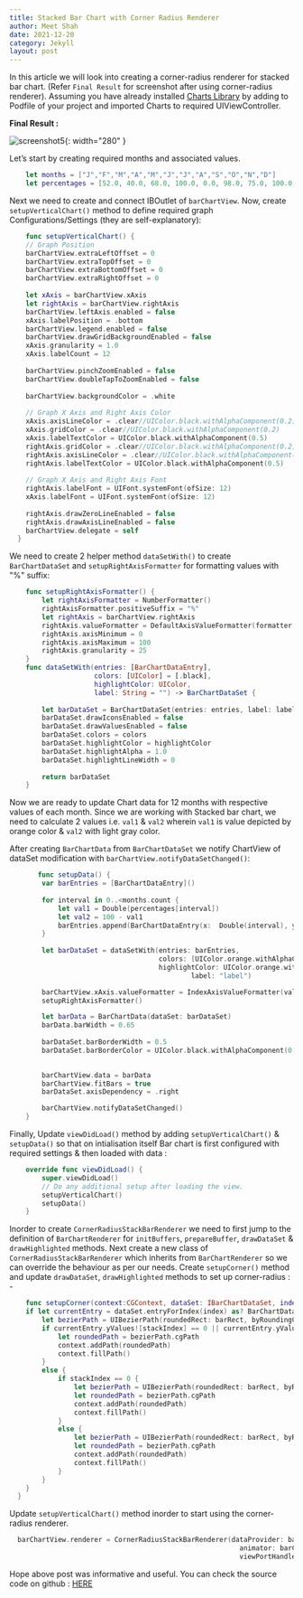 ```yaml
---
title: Stacked Bar Chart with Corner Radius Renderer
author: Meet Shah
date: 2021-12-20
category: Jekyll
layout: post
---
```


In this article we will look into creating a corner-radius renderer for stacked bar chart.
(Refer `Final Result` for screenshot after using corner-radius renderer). Assuming you have already installed 
[Charts Library](https://github.com/danielgindi/Charts) by adding to Podfile of your project and imported Charts to required UIViewController.


**Final Result :**

![screenshot5](../../../../assets/Vertical_Stacked_Chart.png){: width="280" }


Let’s start by creating required months and associated values. 

```swift
    let months = ["J","F","M","A","M","J","J","A","S","O","N","D"]
    let percentages = [52.0, 40.0, 68.0, 100.0, 0.0, 98.0, 75.0, 100.0, 20.0, 10.0, 0.0, 99.0]
```

Next we need to create and connect IBOutlet of `barChartView`. 
Now, create `setupVerticalChart()` method to define required graph Configurations/Settings (they are self-explanatory):

```swift
    func setupVerticalChart() {
    // Graph Position
    barChartView.extraLeftOffset = 0
    barChartView.extraTopOffset = 0
    barChartView.extraBottomOffset = 0
    barChartView.extraRightOffset = 0
    
    let xAxis = barChartView.xAxis
    let rightAxis = barChartView.rightAxis
    barChartView.leftAxis.enabled = false
    xAxis.labelPosition = .bottom
    barChartView.legend.enabled = false
    barChartView.drawGridBackgroundEnabled = false
    xAxis.granularity = 1.0
    xAxis.labelCount = 12
    
    barChartView.pinchZoomEnabled = false
    barChartView.doubleTapToZoomEnabled = false
    
    barChartView.backgroundColor = .white
    
    // Graph X Axis and Right Axis Color
    xAxis.axisLineColor = .clear//UIColor.black.withAlphaComponent(0.2)
    xAxis.gridColor = .clear//UIColor.black.withAlphaComponent(0.2)
    xAxis.labelTextColor = UIColor.black.withAlphaComponent(0.5)
    rightAxis.gridColor = .clear//UIColor.black.withAlphaComponent(0.2)
    rightAxis.axisLineColor = .clear//UIColor.black.withAlphaComponent(0.2)
    rightAxis.labelTextColor = UIColor.black.withAlphaComponent(0.5)
    
    // Graph X Axis and Right Axis Font
    rightAxis.labelFont = UIFont.systemFont(ofSize: 12)
    xAxis.labelFont = UIFont.systemFont(ofSize: 12)
    
    rightAxis.drawZeroLineEnabled = false
    rightAxis.drawAxisLineEnabled = false
    barChartView.delegate = self
  }
```

We need to create 2 helper method `dataSetWith()` to create `BarChartDataSet` and `setupRightAxisFormatter` for formatting values with "%" suffix:

```swift
    func setupRightAxisFormatter() {
        let rightAxisFormatter = NumberFormatter()
        rightAxisFormatter.positiveSuffix = "%"
        let rightAxis = barChartView.rightAxis
        rightAxis.valueFormatter = DefaultAxisValueFormatter(formatter: rightAxisFormatter)
        rightAxis.axisMinimum = 0
        rightAxis.axisMaximum = 100
        rightAxis.granularity = 25
    }
    func dataSetWith(entries: [BarChartDataEntry],
                     colors: [UIColor] = [.black],
                     highlightColor: UIColor,
                     label: String = "") -> BarChartDataSet {
        
        let barDataSet = BarChartDataSet(entries: entries, label: label)
        barDataSet.drawIconsEnabled = false
        barDataSet.drawValuesEnabled = false
        barDataSet.colors = colors
        barDataSet.highlightColor = highlightColor
        barDataSet.highlightAlpha = 1.0
        barDataSet.highlightLineWidth = 0
        
        return barDataSet
    }
```

Now we are ready to update Chart data for 12 months with respective values of each month. 
Since we are working with Stacked bar chart, we need to calculate 2 values i.e. `val1` & `val2` 
wherein `val1` is value depicted by orange color & `val2` with light gray color.

After creating `BarChartData` from `BarChartDataSet` we notify ChartView of dataSet modification with `barChartView.notifyDataSetChanged()`:

```swift
       func setupData() {
        var barEntries = [BarChartDataEntry]()
      
        for interval in 0..<months.count {
            let val1 = Double(percentages[interval])
            let val2 = 100 - val1
            barEntries.append(BarChartDataEntry(x:  Double(interval), yValues: [val1, val2]))
        }
        
        let barDataSet = dataSetWith(entries: barEntries,
                                     colors: [UIColor.orange.withAlphaComponent(0.7), UIColor.black.withAlphaComponent(0.1)],
                                     highlightColor: UIColor.orange.withAlphaComponent(1.0),
                                             label: "label")

        barChartView.xAxis.valueFormatter = IndexAxisValueFormatter(values: months)
        setupRightAxisFormatter()

        let barData = BarChartData(dataSet: barDataSet)
        barData.barWidth = 0.65
        
        barDataSet.barBorderWidth = 0.5
        barDataSet.barBorderColor = UIColor.black.withAlphaComponent(0.1)

        
        barChartView.data = barData
        barChartView.fitBars = true
        barDataSet.axisDependency = .right

        barChartView.notifyDataSetChanged()
    }
```
Finally, Update `viewDidLoad()` method  by adding `setupVerticalChart()` & `setupData()` 
so that on intialisation itself Bar chart is first configured with required settings & then loaded with data :

```swift
    override func viewDidLoad() {
        super.viewDidLoad()
        // Do any additional setup after loading the view.
        setupVerticalChart()
        setupData()
    }
```

Inorder to create `CornerRadiusStackBarRenderer` we need to first jump to the definition of `BarChartRenderer` 
for `initBuffers`, `prepareBuffer`, `drawDataSet` & `drawHighlighted` methods. 
Next create a new class of `CornerRadiusStackBarRenderer` which inherits from `BarChartRenderer` so we can override the behaviour as per our needs.
Create `setupCorner()` method and update `drawDataSet`, `drawHighlighted` methods to set up corner-radius : - 

```swift
    func setupCorner(context:CGContext, dataSet: IBarChartDataSet, index: Int, stackIndex:Int, barRect:CGRect) {
    if let currentEntry = dataSet.entryForIndex(index) as? BarChartDataEntry {
        let bezierPath = UIBezierPath(roundedRect: barRect, byRoundingCorners: [.allCorners], cornerRadii: CGSize(width: cornerRadius, height: cornerRadius))
        if currentEntry.yValues![stackIndex] == 0 || currentEntry.yValues![stackIndex] == 100 {
            let roundedPath = bezierPath.cgPath
            context.addPath(roundedPath)
            context.fillPath()
        }
        else {
            if stackIndex == 0 {
                let bezierPath = UIBezierPath(roundedRect: barRect, byRoundingCorners: [.bottomLeft, .bottomRight], cornerRadii: CGSize(width: cornerRadius, height: cornerRadius))
                let roundedPath = bezierPath.cgPath
                context.addPath(roundedPath)
                context.fillPath()
            }
            else {
                let bezierPath = UIBezierPath(roundedRect: barRect, byRoundingCorners: [.topLeft, .topRight], cornerRadii: CGSize(width: cornerRadius, height: cornerRadius))
                let roundedPath = bezierPath.cgPath
                context.addPath(roundedPath)
                context.fillPath()
            }
        }
    }
  }
```

Update `setupVerticalChart()` method inorder to start using the corner-radius renderer.

```swift
  barChartView.renderer = CornerRadiusStackBarRenderer(dataProvider: barChartView,
                                                         animator: barChartView.chartAnimator,
                                                         viewPortHandler: barChartView.viewPortHandler)
```


Hope above post was informative and useful. You can check the source code on github : [HERE](https://github.com/iameetshah/verticalBarChartDemo)
